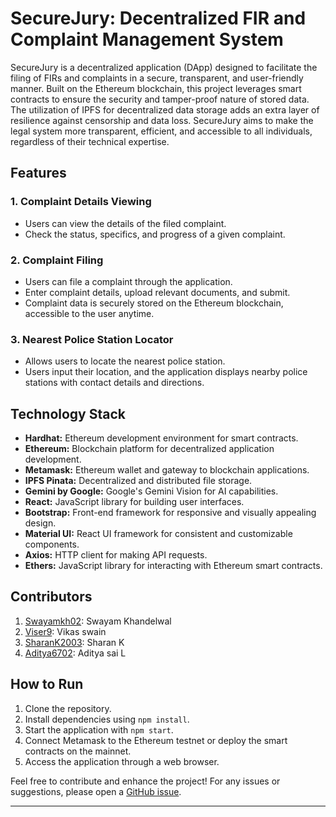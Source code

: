# SecureJury: Decentralized FIR and Complaint Management System

SecureJury is a decentralized application (DApp) designed to facilitate the filing of FIRs and complaints in a secure, transparent, and user-friendly manner. Built on the Ethereum blockchain, this project leverages smart contracts to ensure the security and tamper-proof nature of stored data. The utilization of IPFS for decentralized data storage adds an extra layer of resilience against censorship and data loss. SecureJury aims to make the legal system more transparent, efficient, and accessible to all individuals, regardless of their technical expertise.

## Features

### 1. Complaint Details Viewing
- Users can view the details of the filed complaint.
- Check the status, specifics, and progress of a given complaint.

### 2. Complaint Filing
- Users can file a complaint through the application.
- Enter complaint details, upload relevant documents, and submit.
- Complaint data is securely stored on the Ethereum blockchain, accessible to the user anytime.

### 3. Nearest Police Station Locator
- Allows users to locate the nearest police station.
- Users input their location, and the application displays nearby police stations with contact details and directions.

## Technology Stack

- **Hardhat:** Ethereum development environment for smart contracts.
- **Ethereum:** Blockchain platform for decentralized application development.
- **Metamask:** Ethereum wallet and gateway to blockchain applications.
- **IPFS Pinata:** Decentralized and distributed file storage.
- **Gemini by Google:** Google's Gemini Vision for AI capabilities.
- **React:** JavaScript library for building user interfaces.
- **Bootstrap:** Front-end framework for responsive and visually appealing design.
- **Material UI:** React UI framework for consistent and customizable components.
- **Axios:** HTTP client for making API requests.
- **Ethers:** JavaScript library for interacting with Ethereum smart contracts.

## Contributors

1. [Swayamkh02](#): Swayam Khandelwal
2. [Viser9](#): Vikas swain
3. [SharanK2003](#): Sharan K
4. [Aditya6702](#): Aditya sai L

## How to Run

1. Clone the repository.
2. Install dependencies using `npm install`.
3. Start the application with `npm start`.
4. Connect Metamask to the Ethereum testnet or deploy the smart contracts on the mainnet.
5. Access the application through a web browser.

Feel free to contribute and enhance the project! For any issues or suggestions, please open a [GitHub issue](#).

---